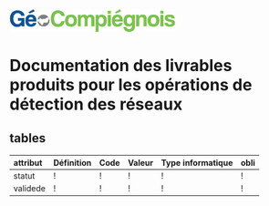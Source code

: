 ![picto](/doc/img/Logo_web-GeoCompiegnois.png)

# Documentation des livrables produits pour les opérations de détection des réseaux

## tables

|attribut | Définition | Code | Valeur | Type informatique | obli |
|:---|:---|:---|:---|:---|:---|    
|statut|!|!|!|!|!|
|validede|!|!|!|!|!|


